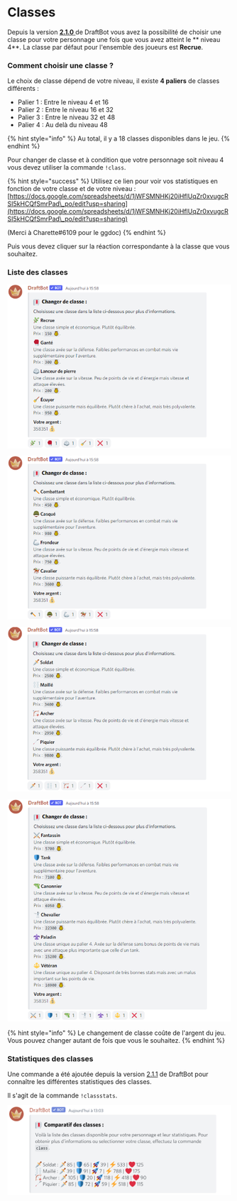# Classes

Depuis la version [**2.1.0** ](https://history.draftbot.com/draftbot-v2/2.1.0)de DraftBot vous avez la possibilité de choisir une classe pour votre personnage une fois que vous avez atteint le \*\* niveau 4\*\*. La classe par défaut pour l'ensemble des joueurs est **Recrue**.

### Comment choisir une classe ?

Le choix de classe dépend de votre niveau, il existe **4 paliers** de classes différents :

* Palier 1 : Entre le niveau 4 et 16
* Palier 2 : Entre le niveau 16 et 32
* Palier 3 : Entre le niveau 32 et 48
* Palier 4 : Au delà du niveau 48

{% hint style="info" %}
Au total, il y a 18 classes disponibles dans le jeu.
{% endhint %}

Pour changer de classe et à condition que votre personnage soit niveau 4 vous devez utiliser la commande `!class`.

{% hint style="success" %}
Utilisez ce lien pour voir vos statistiques en fonction de votre classe et de votre niveau : [https://docs.google.com/spreadsheets/d/1jWFSMNHKj20iHflUqZr0xvugcRSI5kHCQfSmrPad\_po/edit?usp=sharing](https://docs.google.com/spreadsheets/d/1jWFSMNHKj20iHflUqZr0xvugcRSI5kHCQfSmrPad\_po/edit?usp=sharing)

(Merci à Charette#6109 pour le ggdoc)
{% endhint %}

Puis vous devez cliquer sur la réaction correspondante à la classe que vous souhaitez.

### Liste des classes

![Classes de palier 1](<../.gitbook/assets/Classes T1.png>)

![Classes de palier 2](<../.gitbook/assets/Classes T2.png>)

![Classes de palier 3](<../.gitbook/assets/Classes T3.png>)

![Classes de palier 4](<../.gitbook/assets/Classes T4.png>)

{% hint style="info" %}
Le changement de classe coûte de l'argent du jeu. Vous pouvez changer autant de fois que vous le souhaitez.
{% endhint %}

### Statistiques des classes

Une commande a été ajoutée depuis la version [2.1.1](https://history.draftbot.com/draftbot-v2/2.1.1) de DraftBot pour connaître les différentes statistiques des classes.

Il s'agit de la commande `!classstats`.

![Statistiques des classes](<../.gitbook/assets/Stats de classes.png>)
